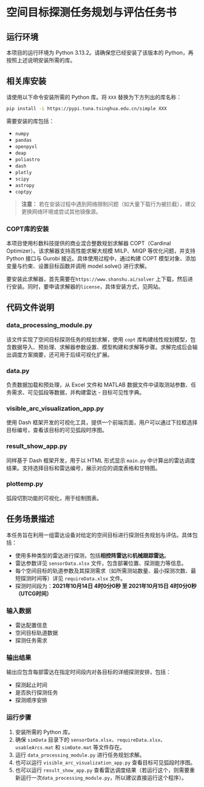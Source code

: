 # 空间目标探测任务规划与评估任务书

## 运行环境
本项目的运行环境为 Python 3.13.2。请确保您已经安装了该版本的 Python，再按照上述说明安装所需的库。

## 相关库安装

请使用以下命令安装所需的 Python 库。将 `XXX` 替换为下方列出的库名称：

```bash
pip install -i https://pypi.tuna.tsinghua.edu.cn/simple XXX
```

需要安装的库包括：

- `numpy`
- `pandas`
- `openpyxl`
- `deap`
- `poliastro`
- `dash`
- `plotly`
- `scipy`
- `astropy`
- `coptpy`

> **注意：** 若在安装过程中遇到网络限制问题（如大量下载行为被拦截），建议更换网络环境或尝试其他镜像源。

### COPT库的安装

本项目使用杉数科技提供的商业混合整数规划求解器 COPT（Cardinal Optimizer）。该求解器支持高性能求解大规模 MILP、MIQP 等优化问题，并支持 Python 接口与 Gurobi 接近。具体使用过程中，通过构建 COPT 模型对象、添加变量与约束、设置目标函数并调用 model.solve() 进行求解。

要安装此求解器，首先需要在``https://www.shanshu.ai/solver`` 上下载，然后进行安装。同时，要申请求解器的`license`，具体安装方式，见网站。


## 代码文件说明
### data_processing_module.py
该文件实现了空间目标探测任务的规划求解，使用 `copt` 库构建线性规划模型，包含数据导入、预处理、求解器参数设置、模型构建和求解等步骤。求解完成后会输出调度方案摘要，还可用于后续可视化扩展。

### data.py
负责数据加载和预处理，从 Excel 文件和 MATLAB 数据文件中读取测站参数、任务需求、可见弧段等数据，并构建雷达 - 目标可见性字典。

### visible_arc_visualization_app.py
使用 Dash 框架开发的可视化工具，提供一个前端页面，用户可以通过下拉框选择目标编号，查看该目标的可见弧段时序图。

### result_show_app.py
同样基于 Dash 框架开发，用于以 HTML 形式显示 `main.py` 中计算出的雷达调度结果。支持选择目标和雷达编号，展示对应的调度表格和甘特图。

### plottemp.py
弧段切割功能的可视化，用于绘制图表。

## 任务场景描述

本任务旨在利用一组雷达设备对给定的空间目标进行探测任务规划与评估。具体包括：

- 使用多种类型的雷达进行探测，包括**相控阵雷达**和**机械跟踪雷达**。
- 雷达参数详见 `sensorData.xlsx` 文件，包含部署位置、探测能力等信息。
- 每个空间目标的轨道参数及其探测需求（如所需测站数量、最小探测次数、最短探测时间等）详见 `requireData.xlsx` 文件。
- 探测时间段为：**2021年10月14日 4时0分0秒 至 2021年10月15日 4时0分0秒（UTCG时间）**

### 输入数据

- 雷达配置信息
- 空间目标轨道数据
- 探测任务需求

### 输出结果
输出应包含每部雷达在指定时间段内对各目标的详细探测安排，包括：

- 探测起止时间
- 是否执行探测任务
- 探测顺序安排

### 运行步骤
1. 安装所需的 Python 库。
2. 确保 `simData` 目录下的 `sensorData.xlsx`、`requireData.xlsx`、`usableArcs.mat` 和 `simDate.mat` 等文件存在。
3. 运行 `data_processing_module.py` 进行任务规划求解。
4. 也可以运行 `visible_arc_visualization_app.py` 查看目标可见弧段时序图。
5. 也可以运行 `result_show_app.py` 查看雷达调度结果（若运行这个，则需要重新运行一次`data_processing_module.py`，所以建议直接运行这个程序）。
